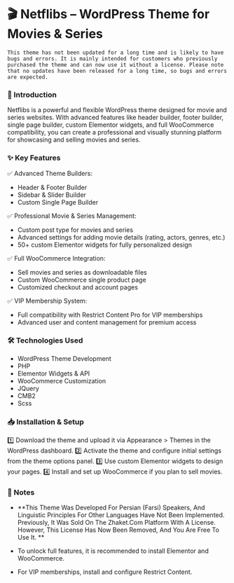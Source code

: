 #  🎬 Netflibs – WordPress Theme for Movies & Series

`This theme has not been updated for a long time and is likely to have bugs and errors. It is mainly intended for customers who previously purchased the theme and can now use it without a license. Please note that no updates have been released for a long time, so bugs and errors are expected.`

### 🚀 Introduction
Netflibs is a powerful and flexible WordPress theme designed for movie and series websites. With advanced features like header builder, footer builder, single page builder, custom Elementor widgets, and full WooCommerce compatibility, you can create a professional and visually stunning platform for showcasing and selling movies and series.

### ✨ Key Features

✅ Advanced Theme Builders:
- Header & Footer Builder
- Sidebar & Slider Builder
- Custom Single Page Builder

✅ Professional Movie & Series Management:
- Custom post type for movies and series
- Advanced settings for adding movie details (rating, actors, genres, etc.)
- 50+ custom Elementor widgets for fully personalized design

✅ Full WooCommerce Integration:
- Sell movies and series as downloadable files
- Custom WooCommerce single product page
- Customized checkout and account pages

✅ VIP Membership System:
- Full compatibility with Restrict Content Pro for VIP memberships
- Advanced user and content management for premium access

### 🛠 Technologies Used
- WordPress Theme Development
- PHP
- Elementor Widgets & API
- WooCommerce Customization
- JQuery
- CMB2
- Scss

### 📥 Installation & Setup
1️⃣ Download the theme and upload it via Appearance > Themes in the WordPress dashboard.
2️⃣ Activate the theme and configure initial settings from the theme options panel.
3️⃣ Use custom Elementor widgets to design your pages.
4️⃣ Install and set up WooCommerce if you plan to sell movies.

### 📌 Notes
- **This Theme Was Developed For Persian (Farsi) Speakers, And Linguistic Principles For Other Languages Have Not Been Implemented. Previously, It Was Sold On The Zhaket.Com Platform With A License. However, This License Has Now Been Removed, And You Are Free To Use It. **


- To unlock full features, it is recommended to install Elementor and WooCommerce.
- For VIP memberships, install and configure Restrict Content.

